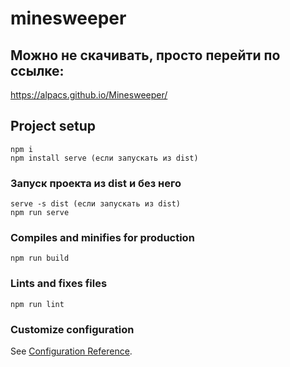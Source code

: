 # minesweeper

## Можно не скачивать, просто перейти по ссылке: 
https://alpacs.github.io/Minesweeper/

## Project setup
```
npm i
npm install serve (если запускать из dist)
```

### Запуск проекта из dist и без него
```
serve -s dist (если запускать из dist)
npm run serve
```

### Compiles and minifies for production
```
npm run build
```

### Lints and fixes files
```
npm run lint
```

### Customize configuration
See [Configuration Reference](https://cli.vuejs.org/config/).
